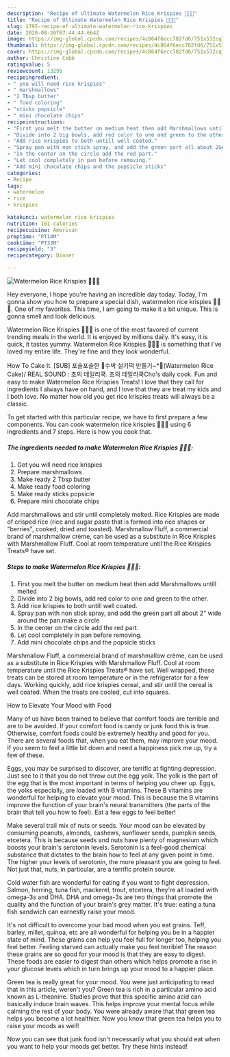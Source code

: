 ```yaml
---
description: "Recipe of Ultimate Watermelon Rice Krispies 🍉🍉🍉"
title: "Recipe of Ultimate Watermelon Rice Krispies 🍉🍉🍉"
slug: 1795-recipe-of-ultimate-watermelon-rice-krispies
date: 2020-08-26T07:44:44.664Z
image: https://img-global.cpcdn.com/recipes/4c864f6ecc782fd6/751x532cq70/watermelon-rice-krispies-🍉🍉🍉-recipe-main-photo.jpg
thumbnail: https://img-global.cpcdn.com/recipes/4c864f6ecc782fd6/751x532cq70/watermelon-rice-krispies-🍉🍉🍉-recipe-main-photo.jpg
cover: https://img-global.cpcdn.com/recipes/4c864f6ecc782fd6/751x532cq70/watermelon-rice-krispies-🍉🍉🍉-recipe-main-photo.jpg
author: Christine Cobb
ratingvalue: 5
reviewcount: 13295
recipeingredient:
- " you will need rice krispies"
- " marshmallows"
- "2 Tbsp butter"
- " food coloring"
- "sticks popsicle"
- " mini chocolate chips"
recipeinstructions:
- "First you melt the butter on medium heat then add Marshmallows untill melted"
- "Divide into 2 big bowls, add red color to one and green to the other."
- "Add rice krispies to both untill well coated."
- "Spray pan with non stick spray, and add the green part all about 2&#34; wide around the pan.make a circle"
- "In the center on the circle add the red part."
- "Let cool completely in pan before removing."
- "Add mini chocolate chips and the popsicle sticks"
categories:
- Recipe
tags:
- watermelon
- rice
- krispies

katakunci: watermelon rice krispies 
nutrition: 101 calories
recipecuisine: American
preptime: "PT14M"
cooktime: "PT33M"
recipeyield: "3"
recipecategory: Dinner

---
```



![Watermelon Rice Krispies 🍉🍉🍉](https://img-global.cpcdn.com/recipes/4c864f6ecc782fd6/751x532cq70/watermelon-rice-krispies-🍉🍉🍉-recipe-main-photo.jpg)

Hey everyone, I hope you're having an incredible day today. Today, I'm gonna show you how to prepare a special dish, watermelon rice krispies 🍉🍉🍉. One of my favorites. This time, I am going to make it a bit unique. This is gonna smell and look delicious.

Watermelon Rice Krispies 🍉🍉🍉 is one of the most favored of current trending meals in the world. It is enjoyed by millions daily. It's easy, it is quick, it tastes yummy. Watermelon Rice Krispies 🍉🍉🍉 is something that I've loved my entire life. They're fine and they look wonderful.

How To Cake It. [SUB] 포슬포슬한 🍉수박 설기떡 만들기~*🍉(Watermelon Rice Cake)/ REAL SOUND : 초의 데일리쿡. 초의 데일리쿡Cho&#39;s daily cook. Fun and easy to make Watermelon Rice Krispies Treats! I love that they call for ingredients I always have on hand, and I love that they are treat my kids and I both love. No matter how old you get rice krispies treats will always be a classic.


To get started with this particular recipe, we have to first prepare a few components. You can cook watermelon rice krispies 🍉🍉🍉 using 6 ingredients and 7 steps. Here is how you cook that.

<!--inarticleads1-->

##### The ingredients needed to make Watermelon Rice Krispies 🍉🍉🍉:

1. Get  you will need rice krispies
1. Prepare  marshmallows
1. Make ready 2 Tbsp butter
1. Make ready  food coloring
1. Make ready sticks popsicle
1. Prepare  mini chocolate chips


Add marshmallows and stir until completely melted. Rice Krispies are made of crisped rice (rice and sugar paste that is formed into rice shapes or &#34;berries&#34;, cooked, dried and toasted). Marshmallow Fluff, a commercial brand of marshmallow crème, can be used as a substitute in Rice Krispies with Marshmallow Fluff. Cool at room temperature until the Rice Krispies Treats® have set. 

<!--inarticleads2-->

##### Steps to make Watermelon Rice Krispies 🍉🍉🍉:

1. First you melt the butter on medium heat then add Marshmallows untill melted
1. Divide into 2 big bowls, add red color to one and green to the other.
1. Add rice krispies to both untill well coated.
1. Spray pan with non stick spray, and add the green part all about 2&#34; wide around the pan.make a circle
1. In the center on the circle add the red part.
1. Let cool completely in pan before removing.
1. Add mini chocolate chips and the popsicle sticks


Marshmallow Fluff, a commercial brand of marshmallow crème, can be used as a substitute in Rice Krispies with Marshmallow Fluff. Cool at room temperature until the Rice Krispies Treats® have set. Well wrapped, these treats can be stored at room temperature or in the refrigerator for a few days. Working quickly, add rice krispies cereal, and stir until the cereal is well coated. When the treats are cooled, cut into squares. 

How to Elevate Your Mood with Food


Many of us have been trained to believe that comfort foods are terrible and are to be avoided. If your comfort food is candy or junk food this is true. Otherwise, comfort foods could be extremely healthy and good for you. There are several foods that, when you eat them, may improve your mood. If you seem to feel a little bit down and need a happiness pick me up, try a few of these.

Eggs, you may be surprised to discover, are terrific at fighting depression. Just see to it that you do not throw out the egg yolk. The yolk is the part of the egg that is the most important in terms of helping you cheer up. Eggs, the yolks especially, are loaded with B vitamins. These B vitamins are wonderful for helping to elevate your mood. This is because the B vitamins improve the function of your brain's neural transmitters (the parts of the brain that tell you how to feel). Eat a few eggs to feel better!

Make several trail mix of nuts or seeds. Your mood can be elevated by consuming peanuts, almonds, cashews, sunflower seeds, pumpkin seeds, etcetera. This is because seeds and nuts have plenty of magnesium which boosts your brain's serotonin levels. Serotonin is a feel-good chemical substance that dictates to the brain how to feel at any given point in time. The higher your levels of serotonin, the more pleasant you are going to feel. Not just that, nuts, in particular, are a terrific protein source.

Cold water fish are wonderful for eating if you want to fight depression. Salmon, herring, tuna fish, mackerel, trout, etcetera, they're all loaded with omega-3s and DHA. DHA and omega-3s are two things that promote the quality and the function of your brain's grey matter. It's true: eating a tuna fish sandwich can earnestly raise your mood. 

It's not difficult to overcome your bad mood when you eat grains. Teff, barley, millet, quinoa, etc are all wonderful for helping you be in a happier state of mind. These grains can help you feel full for longer too, helping you feel better. Feeling starved can actually make you feel terrible! The reason these grains are so good for your mood is that they are easy to digest. These foods are easier to digest than others which helps promote a rise in your glucose levels which in turn brings up your mood to a happier place.

Green tea is really great for your mood. You were just anticipating to read that in this article, weren't you? Green tea is rich in a particular amino acid known as L-theanine. Studies prove that this specific amino acid can basically induce brain waves. This helps improve your mental focus while calming the rest of your body. You were already aware that that green tea helps you become a lot healthier. Now you know that green tea helps you to raise your moods as well!

Now you can see that junk food isn't necessarily what you should eat when you want to help your moods get better. Try  these hints  instead!

